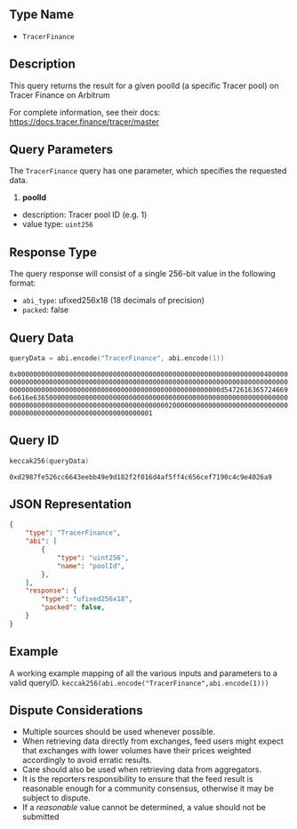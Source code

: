 ## Type Name

- `TracerFinance`


## Description

This query returns the result for a given poolId (a specific Tracer pool) on Tracer
Finance on Arbitrum

For complete information, see their docs: https://docs.tracer.finance/tracer/master


## Query Parameters

The `TracerFinance` query has one parameter, which specifies the requested data.

1. **poolId** 

- description: Tracer pool ID (e.g. 1)
- value type: `uint256`


## Response Type
The query response will consist of a single 256-bit value in the following format:

- `abi_type`: ufixed256x18 (18 decimals of precision)
- `packed`: false


## Query Data


```s
queryData = abi.encode("TracerFinance", abi.encode(1))
```
`0x00000000000000000000000000000000000000000000000000000000000000400000000000000000000000000000000000000000000000000000000000000080000000000000000000000000000000000000000000000000000000000000000d54726163657246696e616e63650000000000000000000000000000000000000000000000000000000000000000000000000000000000000000000000000000200000000000000000000000000000000000000000000000000000000000000001`

## Query ID

```s
keccak256(queryData)
```

`0xd2987fe526cc6643eebb49e9d182f2f016d4af5ff4c656cef7190c4c9e4026a9`


## JSON Representation
```json
{
    "type": "TracerFinance",
    "abi": [
        {
            "type": "uint256",
            "name": "poolId",
        },
    ],
    "response": {
        "type": "ufixed256x18",
        "packed": false,
    }
}
```


## Example
A working example mapping of all the various inputs and parameters to a valid queryID. 
`keccak256(abi.encode("TracerFinance",abi.encode(1)))`

## Dispute Considerations

- Multiple sources should be used whenever possible.
- When retrieving data directly from exchanges, feed users might expect that exchanges with lower volumes have their prices weighted accordingly to avoid erratic results.
- Care should also be used when retrieving data from aggregators.
- It is the reporters responsibility to ensure that the feed result is reasonable enough for a community consensus, otherwise it may be subject to dispute.
- If a *reasonable* value cannot be determined, a value should not be submitted